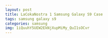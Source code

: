 ```yaml
---
layout: post
title: LaCokaNostra 1 Samsung Galaxy S9 Case
tags: samsung galaxy s9
categories: samsung
img: 1iQuuhY5UEW2EkNjXupMiMy_QuI1sOCvr
---
```

